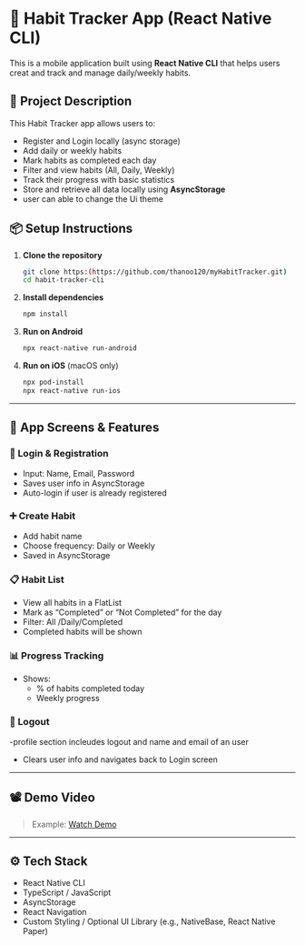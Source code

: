 # 📱 Habit Tracker App (React Native CLI)

This is a mobile application built using **React Native CLI** that helps users creat and track and manage daily/weekly habits.

## 📝 Project Description

This Habit Tracker app allows users to:

- Register and Login locally (async storage)
- Add daily or weekly habits
- Mark habits as completed each day
- Filter and view habits (All, Daily, Weekly)
- Track their progress with basic statistics
- Store and retrieve all data locally using **AsyncStorage**
- user can able to change the Ui theme 

## 📦 Setup Instructions

1. **Clone the repository**
   ```bash
   git clone https:(https://github.com/thanoo120/myHabitTracker.git)
   cd habit-tracker-cli
   ```

2. **Install dependencies**
   ```bash
   npm install
   ```

3. **Run on Android**
   ```bash
   npx react-native run-android
   ```

4. **Run on iOS** (macOS only)
   ```bash
   npx pod-install
   npx react-native run-ios
   ```

---

## 📱 App Screens & Features

### 🔐 Login & Registration
- Input: Name, Email, Password
- Saves user info in AsyncStorage
- Auto-login if user is already registered

### ➕ Create Habit
- Add habit name
- Choose frequency: Daily or Weekly
- Saved in AsyncStorage

### 📋 Habit List
- View all habits in a FlatList
- Mark as “Completed” or “Not Completed” for the day
- Filter: All /Daily/Completed
- Completed habits will be shown

### 📊 Progress Tracking
- Shows:
  - % of habits completed today
  - Weekly progress 


### 🚪 Logout
-profile section incleudes logout and name and email of an user
- Clears user info and navigates back to Login screen

---

## 📽 Demo Video
> Example: [Watch Demo](https://drive.google.com/file/d/1ikxUNrpmI_5VthR3_nw5hFYnYZRpiPBG/view?usp=sharing)

---

## ⚙️ Tech Stack

- React Native CLI
- TypeScript / JavaScript
- AsyncStorage
- React Navigation
- Custom Styling / Optional UI Library (e.g., NativeBase, React Native Paper)



